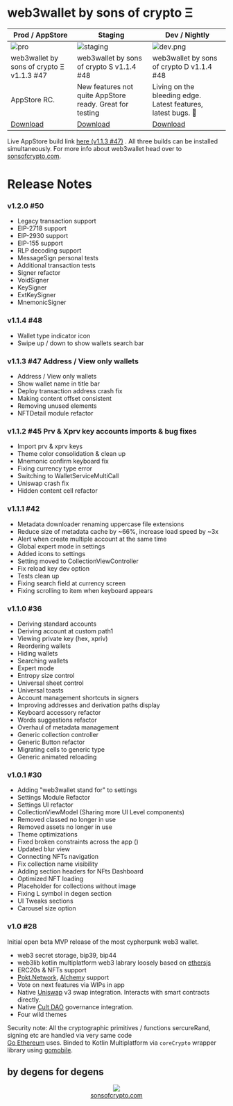 # web3wallet by sons of crypto Ξ

| Prod / AppStore                                        | Staging                                                  | Dev / Nightly                                                 |
|--------------------------------------------------------|----------------------------------------------------------|---------------------------------------------------------------|
| ![pro](bundledAssets/images/testflight_prod.png)       | ![staging](bundledAssets/images/testflight_staging.png)  | ![dev.png](bundledAssets/images/testflight_dev.png)           |
| web3wallet by sons of crypto Ξ v1.1.3 #47              | web3wallet by sons of crypto S v1.1.4 #48                | web3wallet by sons of crypto D v1.1.4 #48                     |
| AppStore RC.                                           | New features not quite AppStore ready. Great for testing | Living on the bleeding edge. Latest features, latest bugs. 🐛 |
| [Download](https://testflight.apple.com/join/I4DFVaiH) | [Download](https://testflight.apple.com/join/5GiDXNJ3)   | [Download](https://testflight.apple.com/join/85JEPH96)        |

Live AppStore build link [here (v1.1.3 #47)](https://apps.apple.com/us/app/web3wallet-by-sons-of-crypto-%CE%BE/id6464587288)
. All three builds can be installed simultaneously. For more info about web3wallet
head over to [sonsofcrypto.com](https://sonsofcrypto.com/). 


# Release Notes 

### v1.2.0 #50
- Legacy transaction support
- EIP-2718 support
- EIP-2930 support
- EIP-155 support
- RLP decoding support
- MessageSign personal tests
- Additional transaction tests
- Signer refactor
- VoidSigner
- KeySigner
- ExtKeySigner
- MnemonicSigner

### v1.1.4 #48
- Wallet type indicator icon
- Swipe up / down to show wallets search bar

### v1.1.3 #47 Address / View only wallets
- Address / View only wallets
- Show wallet name in title bar
- Deploy transaction address crash fix
- Making content offset consistent
- Removing unused elements 
- NFTDetail module refactor

### v1.1.2 #45 Prv & Xprv key accounts imports & bug fixes
- Import prv & xprv keys
- Theme color consolidation & clean up
- Mnemonic confirm keyboard fix
- Fixing currency type error
- Switching to WalletServiceMultiCall
- Uniswap crash fix
- Hidden content cell refactor

### v1.1.1 #42
- Metadata downloader renaming uppercase file extensions
- Reduce size of metadata cache by ~66%, increase load speed by ~3x 
- Alert when create multiple account at the same time
- Global expert mode in settings
- Added icons to settings
- Setting moved to CollectionViewController
- Fix reload key dev option
- Tests clean up
- Fixing search field at currency screen
- Fixing scrolling to item when keyboard appears

### v1.1.0 #36
- Deriving standard accounts
- Deriving account at custom path1
- Viewing private key (hex, xpriv)
- Reordering wallets 
- Hiding wallets
- Searching wallets
- Expert mode
- Entropy size control
- Universal sheet control
- Universal toasts
- Account management shortcuts in signers
- Improving addresses and derivation paths display
- Keyboard accessory refactor
- Words suggestions refactor
- Overhaul of metadata management
- Generic collection controller
- Generic Button refactor
- Migrating cells to generic type
- Generic animated reloading 

### v1.0.1 #30
- Adding "web3wallet stand for" to settings 
- Settings Module Refactor
- Settings UI refactor
- CollectionViewModel (Sharing more UI Level components)
- Removed classed no longer in use
- Removed assets no longer in use
- Theme optimizations 
- Fixed broken constraints across the app ()
- Updated blur view
- Connecting NFTs navigation
- Fix collection name visibility
- Adding section headers for NFts Dashboard
- Optimized NFT loading
- Placeholder for collections without image
- Fixing L symbol in degen section
- UI Tweaks sections
- Carousel size option

### v1.0 #28

Initial open beta MVP release of the most cypherpunk web3 wallet.
- web3 secret storage, bip39, bip44
- web3lib kotlin multiplatform web3 labrary loosely based on [ethersjs](https://github.com/ethers-io/ethers.js)
- ERC20s & NFTs support
- [Pokt.Network](https://www.pokt.network/), [Alchemy](https://www.alchemy.com/) support
- Vote on next features via WIPs in app
- Native [Uniswap](https://uniswap.org/) v3 swap integration. Interacts with smart contracts directly.
- Native [Cult DAO](https://cultdao.io/) governance integration.
- Four wild themes


Security note: All the cryptographic primitives / functions sercureRand, signing
etc are handled via very same code  
[Go Ethereum](https://github.com/ethereum/go-ethereum) uses. Binded to Kotlin 
Multiplatform via `coreCrypto` wrapper library using 
[gomobile](https://pkg.go.dev/golang.org/x/mobile/cmd/gomobile).

## by degens for degens
<p align="center">
  <img src="bundledAssets/images/first_launch_teaser_7.gif"/>
  <br/><a href="https://sonsofcrypto.com">sonsofcrypto.com</a>
</p>
